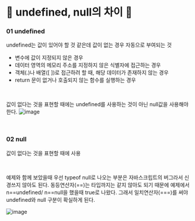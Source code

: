 # 🎃 undefined, null의 차이 🎃

### 01 undefined
undefined는 값이 있어야 할  것 같은데 값이 없는 경우 자동으로 부여되는 것

- 변수에 값이 지정되지 않은 경우 <br/>
- 데이터 영역의 메모리 주소를 지정하지 않은 식별자에 접근하는 경우 <br/>
- 객체(.)나 배열([ ])로 접근하려 할 때, 해당 데이터가 존재하지 않는 경우 <br/>
- return 문이 없거나 호출되지 않는 함수를 실행하는 경우 <br/>

<br/>

값이 없다는 것을 표현할 때에는 undefined를 사용하는 것이 아닌 null값을 사용해야 한다. 
![image](https://github.com/limhyerin/StudyNote/assets/70150896/e42fab82-2e28-492e-a894-f203bdb730e3)

<br/>

### 02 null
값이 없다는 것을 표현할 때에 사용

<br/>

예제와 함께 보았을때 우선 typeof null로 나오는 부분은 자바스크립트의 버그라서 신경쓰지 않아도 된다.
동등연산자(==)는 타입까지는 같지 않아도 되기 때문에 예제에서 n==undefined/ n==null을 했을때 true로 나왔다.
그래서 일치연산자(===)를 써야 undefined와 null 구분이 확실하게 된다.

![image](https://github.com/limhyerin/StudyNote/assets/70150896/a8df36b5-f267-4a8f-89bf-7193f018bd5f)
